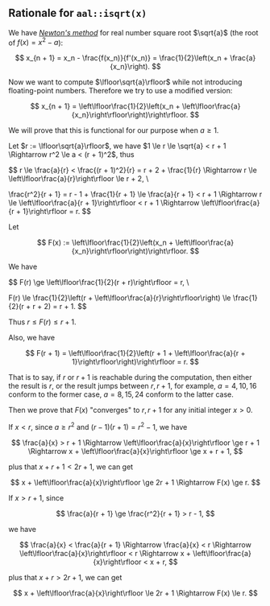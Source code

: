 ## Rationale for `aal::isqrt(x)`

We have [_Newton's method_]("https://en.wikipedia.org/wiki/Newton%27s_method") for real number square root $\sqrt{a}$ (the root of $f(x) = x^2 - a$):

$$
  x_{n + 1} = x_n - \frac{f(x_n)}{f'(x_n)} = \frac{1}{2}\left(x_n + \frac{a}{x_n}\right).
$$

Now we want to compute $\lfloor\sqrt{a}\rfloor$ while not introducing floating-point numbers. Therefore we try to use a modified version:

$$
  x_{n + 1} = \left\lfloor\frac{1}{2}\left(x_n + \left\lfloor\frac{a}{x_n}\right\rfloor\right)\right\rfloor.
$$

We will prove that this is functional for our purpose when $a \ge 1$.

Let $r := \lfloor\sqrt{a}\rfloor$, we have $1 \le r \le \sqrt{a} < r + 1 \Rightarrow r^2 \le a < (r + 1)^2$, thus

$$
  r \le \frac{a}{r} < \frac{(r + 1)^2}{r} = r + 2 + \frac{1}{r} \Rightarrow r \le \left\lfloor\frac{a}{r}\right\rfloor \le r + 2, \\

  \frac{r^2}{r + 1} = r - 1 + \frac{1}{r + 1} \le \frac{a}{r + 1} < r + 1 \Rightarrow r \le \left\lfloor\frac{a}{r + 1}\right\rfloor < r + 1 \Rightarrow \left\lfloor\frac{a}{r + 1}\right\rfloor = r.
$$

Let

$$
  F(x) := \left\lfloor\frac{1}{2}\left(x_n + \left\lfloor\frac{a}{x_n}\right\rfloor\right)\right\rfloor.
$$

We have

$$
  F(r) \ge \left\lfloor\frac{1}{2}(r + r)\right\rfloor = r, \\

  F(r) \le \frac{1}{2}\left(r + \left\lfloor\frac{a}{r}\right\rfloor\right) \le \frac{1}{2}(r + r + 2) = r + 1.
$$

Thus $r \le F(r) \le r + 1$.

Also, we have

$$
  F(r + 1) = \left\lfloor\frac{1}{2}\left(r + 1 + \left\lfloor\frac{a}{r + 1}\right\rfloor\right)\right\rfloor = r.
$$

That is to say, if $r$ or $r + 1$ is reachable during the computation, then either the result is $r$, or the result jumps between $r, r + 1$, for example, $a = 4, 10, 16$ conform to the former case, $a = 8, 15, 24$ conform to the latter case.

Then we prove that $F(x)$ "converges" to ${r, r + 1}$ for any initial integer $x > 0$.

If $x < r$, since $a \ge r^2$ and $(r - 1)(r + 1) = r^2 - 1$, we have

$$
  \frac{a}{x} > r + 1 \Rightarrow \left\lfloor\frac{a}{x}\right\rfloor \ge r + 1 \Rightarrow x + \left\lfloor\frac{a}{x}\right\rfloor \ge x + r + 1,
$$

plus that $x + r + 1 < 2r + 1$, we can get

$$
  x + \left\lfloor\frac{a}{x}\right\rfloor \ge 2r + 1 \Rightarrow F(x) \ge r.
$$

If $x > r + 1$, since

$$
  \frac{a}{r + 1} \ge \frac{r^2}{r + 1} > r - 1,
$$

we have

$$
  \frac{a}{x} < \frac{a}{r + 1} \Rightarrow \frac{a}{x} < r \Rightarrow \left\lfloor\frac{a}{x}\right\rfloor < r \Rightarrow x + \left\lfloor\frac{a}{x}\right\rfloor < x + r,
$$

plus that $x + r > 2r + 1$, we can get

$$
  x + \left\lfloor\frac{a}{x}\right\rfloor \le 2r + 1 \Rightarrow F(x) \le r.
$$